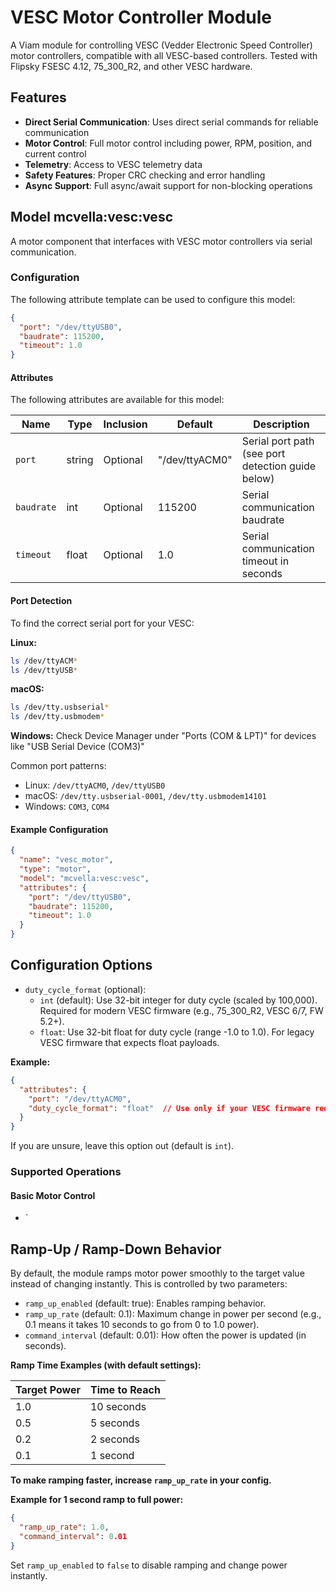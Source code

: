 # VESC Motor Controller Module

A Viam module for controlling VESC (Vedder Electronic Speed Controller) motor controllers, compatible with all VESC-based controllers. Tested with Flipsky FSESC 4.12, 75_300_R2, and other VESC hardware.

## Features

- **Direct Serial Communication**: Uses direct serial commands for reliable communication
- **Motor Control**: Full motor control including power, RPM, position, and current control
- **Telemetry**: Access to VESC telemetry data
- **Safety Features**: Proper CRC checking and error handling
- **Async Support**: Full async/await support for non-blocking operations

## Model mcvella:vesc:vesc

A motor component that interfaces with VESC motor controllers via serial communication.

### Configuration

The following attribute template can be used to configure this model:

```json
{
  "port": "/dev/ttyUSB0",
  "baudrate": 115200,
  "timeout": 1.0
}
```

#### Attributes

The following attributes are available for this model:

| Name       | Type   | Inclusion | Default        | Description                                    |
|------------|--------|-----------|----------------|------------------------------------------------|
| `port`     | string | Optional  | "/dev/ttyACM0" | Serial port path (see port detection guide below) |
| `baudrate` | int    | Optional  | 115200         | Serial communication baudrate                  |
| `timeout`  | float  | Optional  | 1.0            | Serial communication timeout in seconds        |

#### Port Detection

To find the correct serial port for your VESC:

**Linux:**
```bash
ls /dev/ttyACM*
ls /dev/ttyUSB*
```

**macOS:**
```bash
ls /dev/tty.usbserial*
ls /dev/tty.usbmodem*
```

**Windows:**
Check Device Manager under "Ports (COM & LPT)" for devices like "USB Serial Device (COM3)"

Common port patterns:
- Linux: `/dev/ttyACM0`, `/dev/ttyUSB0`
- macOS: `/dev/tty.usbserial-0001`, `/dev/tty.usbmodem14101`
- Windows: `COM3`, `COM4`

#### Example Configuration

```json
{
  "name": "vesc_motor",
  "type": "motor",
  "model": "mcvella:vesc:vesc",
  "attributes": {
    "port": "/dev/ttyUSB0",
    "baudrate": 115200,
    "timeout": 1.0
  }
}
```

## Configuration Options

- `duty_cycle_format` (optional):
    - `int` (default): Use 32-bit integer for duty cycle (scaled by 100,000). Required for modern VESC firmware (e.g., 75_300_R2, VESC 6/7, FW 5.2+).
    - `float`: Use 32-bit float for duty cycle (range -1.0 to 1.0). For legacy VESC firmware that expects float payloads.

**Example:**
```json
{
  "attributes": {
    "port": "/dev/ttyACM0",
    "duty_cycle_format": "float"  // Use only if your VESC firmware requires float
  }
}
```

If you are unsure, leave this option out (default is `int`).

### Supported Operations

#### Basic Motor Control

- `

## Ramp-Up / Ramp-Down Behavior

By default, the module ramps motor power smoothly to the target value instead of changing instantly. This is controlled by two parameters:

- `ramp_up_enabled` (default: true): Enables ramping behavior.
- `ramp_up_rate` (default: 0.1): Maximum change in power per second (e.g., 0.1 means it takes 10 seconds to go from 0 to 1.0 power).
- `command_interval` (default: 0.01): How often the power is updated (in seconds).

**Ramp Time Examples (with default settings):**

| Target Power | Time to Reach |
|--------------|--------------|
| 1.0          | 10 seconds   |
| 0.5          | 5 seconds    |
| 0.2          | 2 seconds    |
| 0.1          | 1 second     |

**To make ramping faster, increase `ramp_up_rate` in your config.**

**Example for 1 second ramp to full power:**
```json
{
  "ramp_up_rate": 1.0,
  "command_interval": 0.01
}
```

Set `ramp_up_enabled` to `false` to disable ramping and change power instantly.